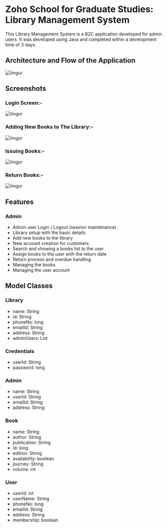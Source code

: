 # Zoho School for Graduate Studies: Library Management System

This Library Management System is a B2C application developed for admin users. It was developed using Java and completed within a development time of 3 days.
## Architecture and Flow of the Application
![Imgur](https://i.imgur.com/dCxvIPZ.png)

## Screenshots
### Login Screen:-
![Imgur](https://i.imgur.com/MeSmfLm.png)

### Adding New Books to The Library:-
![Imgur](https://i.imgur.com/XXvpFtq.png)

### Issuing Books:-
![Imgur](https://i.imgur.com/76lPK2I.png)

### Return Books:-
![Imgur](https://i.imgur.com/VNjkiba.png)

## Features

### Admin

- Admin user Login / Logout (session maintenance)
- Library setup with the basic details
- Add new books to the library
- New account creation for customers
- Search and showing a books list to the user
- Assign books to the user with the return date
- Return process and overdue handling
- Managing the books
- Managing the user account

## Model Classes

### Library

- name: String
- id: String
- phoneNo: long
- emailId: String
- address: String
- adminUsers: List<userId>

### Credentials

- userId: String
- password: long

### Admin

- name: String
- userId: String
- emailId: String
- address: String

### Book

- name: String
- author: String
- publication: String
- id: long
- edition: String
- availability: boolean
- journey: String
- volume: int

### User

- userId: int
- userName: String
- phoneNo: long
- emailId: String
- address: String
- membership: boolean
